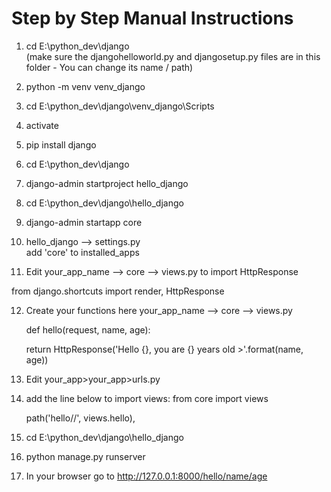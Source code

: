 # Step by Step Manual Instructions

1. cd E:\python_dev\django 
  <br> (make sure the djangohelloworld.py and djangosetup.py files are in this folder - You can change its name / path)
4. python -m venv venv_django
5. cd E:\python_dev\django\venv_django\Scripts
6. activate
7. pip install django
8. cd E:\python_dev\django
9. django-admin startproject hello_django
10. cd E:\python_dev\django\hello_django
11. django-admin startapp core 
12. hello_django --> settings.py
      <br>   add 'core' to installed_apps

11. Edit your_app_name --> core --> views.py to import HttpResponse


from django.shortcuts import render, HttpResponse

12. Create your functions here your_app_name --> core --> views.py
 
    def hello(request, name, age):
  
       return HttpResponse('Hello {}, you are {} years old >'.format(name, age))

13. Edit your_app>your_app>urls.py
14. add the line below to import views:
     from core import views

    path('hello/<name>/<age>', views.hello),
      
15. cd E:\python_dev\django\hello_django
16. python manage.py runserver
17. In your browser go to http://127.0.0.1:8000/hello/name/age
      
